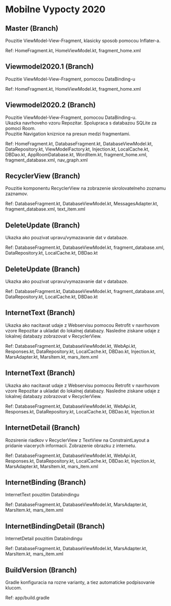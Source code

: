 # Mobilne Vypocty 2020

## Master (Branch)

Pouzitie ViewModel-View-Fragment, klasicky sposob pomocou Inflater-a.

Ref: HomeFragment.kt, HomeViewModel.kt, fragment_home.xml

## Viewmodel2020.1 (Branch)

Pouzitie ViewModel-View-Fragment, pomocou DataBinding-u

Ref: HomeFragment.kt, HomeViewModel.kt, fragment_home.xml

## Viewmodel2020.2 (Branch)

Pouzitie ViewModel-View-Fragment, pomocou DataBinding-u.  
Ukazka navrhoveho vzoru Repozitar. Spolupraca s databazou SQLite za pomoci Room.  
Pouzitie Navigation kniznice na presun medzi fragmentami.

Ref: HomeFragment.kt, DatabaseFragment.kt, DatabaseViewModel.kt, DataRepository.kt, ViewModelFactory.kt, Injection.kt, LocalCache.kt, DBDao.kt, AppRoomDatabase.kt, WordItem.kt, fragment_home.xml, fragment_database.xml, nav_graph.xml


## RecyclerView (Branch)

Pouzitie komponentu RecyclerView na zobrazenie skrolovatelneho zoznamu zaznamov.

Ref: DatabaseFragment.kt, DatabaseViewModel.kt, MessagesAdapter.kt, fragment_database.xml, text_item.xml


## DeleteUpdate (Branch)

Ukazka ako pouzivat upravu/vymazavanie dat v databaze.

Ref: DatabaseFragment.kt, DatabaseViewModel.kt, fragment_database.xml,  DataRepository.kt, LocalCache.kt, DBDao.kt


## DeleteUpdate (Branch)

Ukazka ako pouzivat upravu/vymazavanie dat v databaze.

Ref: DatabaseFragment.kt, DatabaseViewModel.kt, fragment_database.xml,  DataRepository.kt, LocalCache.kt, DBDao.kt

## InternetText (Branch)

Ukazka ako nacitavat udaje z Webservisu pomocou Retrofit v navrhovom vzore Repozitar a ukladat do lokalnej databazy.
Nasledne ziskane udaje z lokalnej databazy zobrazovat v RecyclerView.

Ref: DatabaseFragment.kt, DatabaseViewModel.kt, WebApi.kt, Responses.kt,   DataRepository.kt, LocalCache.kt, DBDao.kt,  Injection.kt, MarsAdapter.kt, MarsItem.kt, mars_item.xml

## InternetText (Branch)

Ukazka ako nacitavat udaje z Webservisu pomocou Retrofit v navrhovom vzore Repozitar a ukladat do lokalnej databazy.
Nasledne ziskane udaje z lokalnej databazy zobrazovat v RecyclerView.

Ref: DatabaseFragment.kt, DatabaseViewModel.kt,  WebApi.kt, Responses.kt,   DataRepository.kt, LocalCache.kt, DBDao.kt,  Injection.kt

## InternetDetail (Branch)

Rozsirenie riadkov v RecyclerView z TextView na ConstraintLayout a pridanie viacerych informacii.
Zobrazenie obrazku z internetu.

Ref: DatabaseFragment.kt, DatabaseViewModel.kt,  WebApi.kt, Responses.kt,   DataRepository.kt, LocalCache.kt, DBDao.kt,  Injection.kt, MarsAdapter.kt, MarsItem.kt, mars_item.xml


## InternetBinding (Branch)

InternetText pouzitim Databindingu

Ref: DatabaseFragment.kt, DatabaseViewModel.kt,  MarsAdapter.kt, MarsItem.kt, mars_item.xml

## InternetBindingDetail (Branch)

InternetDetail pouzitim Databindingu

Ref: DatabaseFragment.kt, DatabaseViewModel.kt,  MarsAdapter.kt, MarsItem.kt, mars_item.xml

## BuildVersion (Branch)

Gradle konfiguracia na rozne varianty, a tiez automaticke podpisovanie klucom.

Ref: app/build.gradle